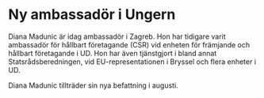 # Ny ambassadör i Ungern

Diana Madunic är idag ambassadör i Zagreb. Hon har tidigare varit ambassadör för hållbart företagande (CSR) vid enheten för främjande och hållbart företagande i UD. Hon har även tjänstgjort i bland annat Statsrådsberedningen, vid EU\-representationen i Bryssel och flera enheter i UD.

Diana Madunic tillträder sin nya befattning i augusti.
